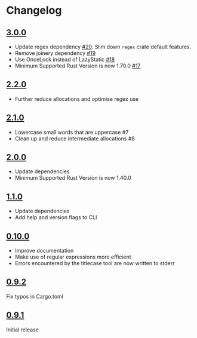 Changelog
=========

## [3.0.0](https://github.com/wezm/titlecase/releases/tag/v3.0.0)

- Update regex dependency [#20](https://github.com/wezm/titlecase/pull/20).
  Slim down `regex` crate default features.
- Remove joinery dependency [#19](https://github.com/wezm/titlecase/pull/19)
- Use OnceLock instead of LazyStatic [#18](https://github.com/wezm/titlecase/pull/18)
- Minimum Supported Rust Version is now 1.70.0 [#17](https://github.com/wezm/titlecase/pull/17)

## [2.2.0](https://github.com/wezm/titlecase/releases/tag/v2.2.0)

- Further reduce allocations and optimise regex use

## [2.1.0](https://github.com/wezm/titlecase/releases/tag/v2.1.0)

- Lowercase small words that are uppercase #7
- Clean up and reduce intermediate allocations #8

## [2.0.0](https://github.com/wezm/titlecase/releases/tag/v2.0.0)

- Update dependencies
- Minimum Supported Rust Version is now 1.40.0

## [1.1.0](https://github.com/wezm/titlecase/releases/tag/v1.1.0)

- Update dependencies
- Add help and version flags to CLI

## [0.10.0](https://github.com/wezm/titlecase/releases/tag/v0.10.0)

- Improve documentation
- Make use of regular expressions more efficient
- Errors encountered by the titlecase tool are now written to stderr

## [0.9.2](https://github.com/wezm/titlecase/releases/tag/v0.9.2)

Fix typos in Cargo.toml

## [0.9.1](https://github.com/wezm/titlecase/releases/tag/0.9.1)

Initial release
